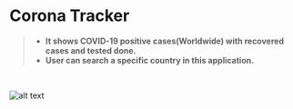 # Corona Tracker
> - **It shows COVID-19 positive cases(Worldwide) with recovered cases and tested done.**
> - **User can search a specific country in this application.**

<br/>

![alt text](https://github.com/Manish8798/Corona-Tracker/blob/master/AppDemo.gif "Demo")
